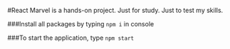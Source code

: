#React Marvel is a hands-on project.
Just for study.
Just to test my skills.

###Install all packages by typing `npm i` in console

###To start the application, type `npm start`